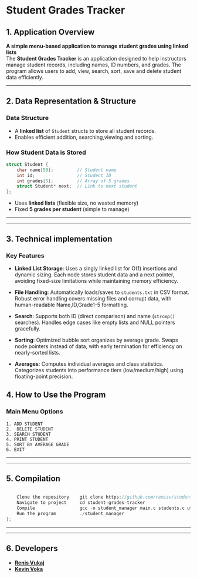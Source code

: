 # **Student Grades Tracker**

## **1. Application Overview** 
**A simple menu-based application to manage student grades using linked lists**  
The **Student Grades Tracker** is an application designed to help instructors manage student records, including names, ID numbers, and grades. The program allows users to add, view, search, sort, save and delete student data efficiently.  


---
## **2. Data Representation & Structure**  


### **Data Structure**  
- A **linked list** of `Student` structs to store all student records.  
- Enables efficient addition, searching,viewing and sorting.  
### **How Student Data is Stored**  
```c
struct Student {
    char name[50];         // Student name
    int id;                // Student ID 
    int grades[5];         // Array of 5 grades
    struct Student* next;  // Link to next student
};
```
- Uses **linked lists** (flexible size, no wasted memory)  
- Fixed **5 grades per student** (simple to manage)  
---
---

## **3. Technical implementation**

  
 ### Key Features
- **Linked List Storage**: Uses a singly linked list for O(1) insertions and dynamic sizing. Each node stores student data and a next pointer, avoiding fixed-size limitations while maintaining memory efficiency.

- **File Handling**: Automatically loads/saves to `students.txt` in CSV format. Robust error handling covers missing files and corrupt data, with human-readable Name,ID,Grade1-5 formatting.

- **Search**: Supports both ID (direct comparison) and name (`strcmp()` searches). Handles edge cases like empty lists and NULL pointers gracefully.

- **Sorting**: Optimized bubble sort organizes by average grade. Swaps node pointers instead of data, with early termination for efficiency on nearly-sorted lists.

- **Averages**: Computes individual averages and class statistics. Categorizes students into performance tiers (low/medium/high) using floating-point precision.

## **4. How to Use the Program**  
### **Main Menu Options**  
```
1. ADD STUDENT
2.  DELETE STUDENT
3. SEARCH STUDENT
4. PRINT STUDENT
5. SORT BY AVERAGE GRADE
6. EXIT
```

---
---



## **5. Compilation**  


```c

    Clone the repository    git clone https://github.com/renisv/student-grades-tracker.git
    Navigate to project     cd student-grades-tracker
    Compile                 gcc -o student_manager main.c students.c utils.c file_ops.c menu.c
    Run the program         ./student_manager
};
```


---
---




## **6. Developers**
 
- **[Renis Vukaj](https://github.com/renisv)**  
- **[Kevin Voka](https://github.com/kevin10v)**  
